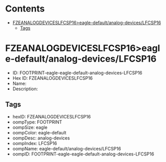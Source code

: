 



Contents
========

* [FZEANALOGDEVICESLFCSP16>eagle-default/analog-devices/LFCSP16](#fzeanalogdeviceslfcsp16eagle-defaultanalog-deviceslfcsp16)
	* [Tags](#tags)

# FZEANALOGDEVICESLFCSP16>eagle-default/analog-devices/LFCSP16

- ID: FOOTPRINT-eagle-eagle-default-analog-devices-LFCSP16
- Hex ID: FZEANALOGDEVICESLFCSP16
- Name: 
- Description: 

## Tags

- hexID: FZEANALOGDEVICESLFCSP16
- oompType: FOOTPRINT
- oompSize: eagle
- oompColor: eagle-default
- oompDesc: analog-devices
- oompIndex: LFCSP16
- oompName: eagle-default/analog-devices/LFCSP16
- oompID: FOOTPRINT-eagle-eagle-default-analog-devices-LFCSP16
